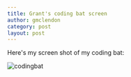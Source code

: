 ```yaml
---
title: Grant's coding bat screen
author: gmclendon
category: post
layout: post
---
```


Here's my screen shot of my coding bat:

![codingbat](http://i.imgur.com/MKd3Kms.png)
